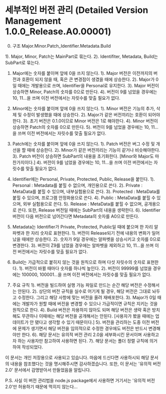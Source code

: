 # 세부적인 버전 관리 (Detailed Version Management 1.0.0_Release.A0.00001)

0. 구조
 Major.Minor.Patch_Identifier.Metadata.Build

 1). Major, Minor, Patch는 MainPart로 묶는다.
 2). Identifiter, Metadata, Build는 SubPart로 묶는다.

1. Major에는 숫자를 붙이며 앞에 0을 쓰지 않는다.
 1). Major 버전은 이전까지의 버전과 호환이 되지 않을 때, 혹은 큰 변경점이 생겼을 때에 상승한다.
 2). Major가 0일 때에는 개발용으로 쓰며, Identifier을 Personal로 유지한다.
 3). Major 버전이 상승하면 Minor, Patch의 숫자를 0으로 만든다.
 4). 버전이 9를 넘었을 경우에는 10, 11...을 쓰며 이전 버전에서는 자릿수를 맞출 필요가 없다.

2. Minor에는 숫자를 붙이며 앞에 0을 쓰지 않는다.
 1). Minor 버전은 기능의 추가, 삭제 및 수정이 발생했을 때에 상승한다.
 2). Major가 같은 버전끼리는 호환이 되어야 한다.
 3). 초기 버전은 0.1.0이므로 Minor 버전은 1로 해야한다.
 4). Minor 버전이 상승하면 Patch의 숫자를 0으로 만든다.
 5). 버전이 9를 넘었을 경우에는 10, 11...을 쓰며 이전 버전에서는 자릿수를 맞출 필요가 없다.

3. Patch에는 숫자를 붙이며 앞에 0을 쓰지 않는다.
 1). Patch 버전은 버그 수정 및 개선을 할 때에 상승한다.
 2). Minor가 같은 버전끼리는 기능이 같거나 비슷해야한다.
 3). Patch 버전이 상승하면 SubPart의 내용을 초기화한다. [Minor와 Major도 마찬가지이다.]
 4). 버전이 9를 넘었을 경우에는 10, 11...을 쓰며 이전 버전에서는 자릿수를 맞출 필요가 없다.

2. Identifier에는 Personal, Private, Protected, Public, Release을 붙인다.
 1). Personal : Metadata를 붙힐 수 없으며, 개인용으로 쓴다.
 2). Private : MetaData를 붙힐 수 있으며, 내부실험용으로 쓴다.
 3). Protected : MetaData를 붙힐 수 있으며, 프로그램 안정화용으로 쓴다.
 4). Public : MetaData를 붙힐 수 있으며, 외부 실험용으로 쓴다.
 5). Release : MetaData를 붙힐 수 없으며, 공개용으로 쓴다. 또한, Release 버전일 때에는 SubPart의 내용을 생략한다.
 6). Identifier 버전이 다음 버전으로 넘어간다면 Metadata의 숫자를 A0으로 만든다.

3. Metadata는 Identifier가 Private, Protected, Public일 때에 붙으며 한 자리 알파벳과 한 자리 숫자로 표현한다.
 1). 버전이 Release되기 전에 내용의 변화가 일어났을 때에만 상승한다.
 2). 숫자가 9일 경우에는 알파벳을 상승시키고 숫자를 0으로 변경한다.
 3). 버전이 Z9를 넘었을 경우에는 알파벳을 제외하고 10, 11...을 쓰며 이전 버전에서는 자릿수를 맞출 필요가 없다.

4. Build는 가급적으로 붙히지 않는 것을 원칙으로 하며 다섯 자릿수의 숫자로 표현한다.
 1). 버전이 바뀔 때마다 숫자를 하나씩 높인다.
 2). 버전이 99999를 넘었을 경우에는 100000, 100001...을 쓰며 이전 버전에서는 자릿수를 맞출 필요가 없다.

5. 주요 규칙
 1). 버전을 빌드하여 실행 가능 파일로 만드는 순간 해당 버전은 수정해서는 안된다.
 2). 상단의 버전 규칙을 실수로 어기게 될 경우, 해당 버전은 그대로 놔두고 수정한다. 그리고 해당 사항에 맞는 버전을 올려 재배포한다.
 3). Major가 0일 때에는 개발자가 원할 때에 버전을 변경할 수 있으나 가급적이면 규칙은 지키는 것을 원칙으로 한다.
 4). Build 버전은 차용하지 않아도 되며 해당 버전은 생략 혹은 방치해도 무관하나 이때에는 해당 버전을 공개해서는 안된다. [사용자가 봤을 때에는 업데이트가 안 됐다고 생각할 수 있기 때문이다.]
 5). 버전을 관리하는 도중 이전 버전에 문제가 생기면서 해당 버전을 임의적으로 수정한 경우에도 버전은 반드시 변경해야만 한다.
 6). 해당 문서는 유의적 버전 관리 2.0을 세부화시킨 문서이며 사용하고자 하는 사용자만 참고하여 사용하면 된다.
 7). 해당 문서는 폴더 정렬 규칙에 의거하여 작성되었다.

이 문서는 개인 저장용으로 사용되고 있습니다.
마음에 드신다면 사용하시되 해당 문서의 내용을 참조했다는 것을 명시해주시면 감사하겠습니다.
또한, 이 문서는 '유의적 버전 2.0' 문서에서 감명받아서 만들었음을 알립니다.

P.S. 사실 이 버전 관리법을 node.js package에서 사용하면 거기서는 '유의적 버전 2.0'만 허용하기 때문에 먹히지 않는다...
